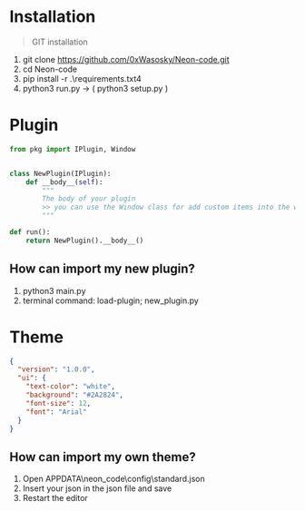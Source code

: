 # **Installation**


> GIT installation

1. git clone https://github.com/0xWasosky/Neon-code.git
2. cd Neon-code
3. pip install -r .\requirements.txt4
4. python3 run.py -> ( python3 setup.py )


# **Plugin**

```python
from pkg import IPlugin, Window


class NewPlugin(IPlugin):
    def __body__(self):
        """
        The body of your plugin 
        >> you can use the Window class for add custom items into the window
        """

def run():
    return NewPlugin().__body__()
```

## How can import my new plugin?

1. python3 main.py 
2. terminal command: load-plugin; new_plugin.py

# **Theme**

```json
{
  "version": "1.0.0",
  "ui": {
    "text-color": "white",
    "background": "#2A2824",
    "font-size": 12,
    "font": "Arial"
  }
}
```

## How can import my own theme?

1. Open APPDATA\\neon_code\\config\\standard.json
2. Insert your json in the json file and save
3. Restart the editor
